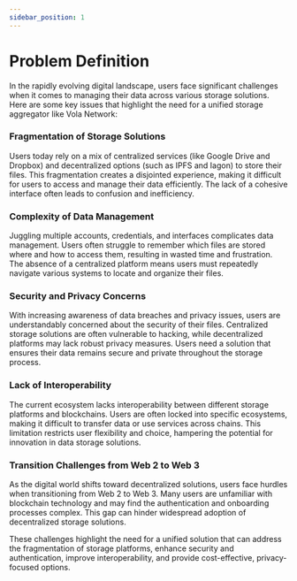 ```yaml
---
sidebar_position: 1
---
```


# Problem Definition

In the rapidly evolving digital landscape, users face significant challenges when it comes to managing their data across various storage solutions. Here are some key issues that highlight the need for a unified storage aggregator like Vola Network:

### Fragmentation of Storage Solutions

Users today rely on a mix of centralized services (like Google Drive and Dropbox) and decentralized options (such as IPFS and Iagon) to store their files. This fragmentation creates a disjointed experience, making it difficult for users to access and manage their data efficiently. The lack of a cohesive interface often leads to confusion and inefficiency.

### Complexity of Data Management

Juggling multiple accounts, credentials, and interfaces complicates data management. Users often struggle to remember which files are stored where and how to access them, resulting in wasted time and frustration. The absence of a centralized platform means users must repeatedly navigate various systems to locate and organize their files.

### Security and Privacy Concerns

With increasing awareness of data breaches and privacy issues, users are understandably concerned about the security of their files. Centralized storage solutions are often vulnerable to hacking, while decentralized platforms may lack robust privacy measures. Users need a solution that ensures their data remains secure and private throughout the storage process.

### Lack of Interoperability

The current ecosystem lacks interoperability between different storage platforms and blockchains. Users are often locked into specific ecosystems, making it difficult to transfer data or use services across chains. This limitation restricts user flexibility and choice, hampering the potential for innovation in data storage solutions.

### Transition Challenges from Web 2 to Web 3

As the digital world shifts toward decentralized solutions, users face hurdles when transitioning from Web 2 to Web 3. Many users are unfamiliar with blockchain technology and may find the authentication and onboarding processes complex. This gap can hinder widespread adoption of decentralized storage solutions.

These challenges highlight the need for a unified solution that can address the fragmentation of storage platforms, enhance security and authentication, improve interoperability, and provide cost-effective, privacy-focused options.
